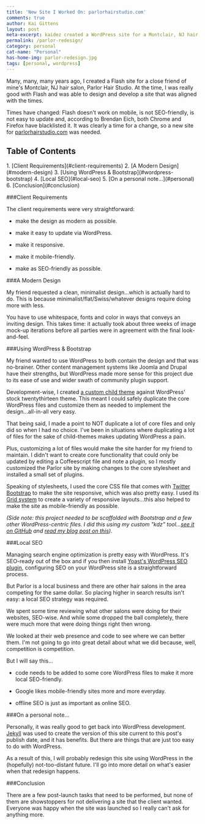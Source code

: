 ```yaml
---
title: 'New Site I Worked On: parlorhairstudio.com'
comments: true
author: Kai Gittens
layout: post
meta-excerpt: kaidez created a WordPress site for a Montclair, NJ hair salon, with a strong focus on optimizing the site for local SEO. 
permalink: /parlor-redesign/
category: personal
cat-name: "Personal"
has-home-img: parlor-redesign.jpg
tags: [personal, wordpress]
---
```

Many, many, many years ago, I created a Flash site for a close friend of mine's Montclair, NJ hair salon, Parlor Hair Studio. At the time, I was really good with Flash and was able to design and develop a site that was aligned with the times.

Times have changed: Flash doesn't work on mobile, is not SEO-friendly, is not easy to update and, according to Brendan Eich, both Chrome and Firefox have blacklisted it. It was clearly a time for a change, so a new site for [parlorhairstudio.com](http://parlorhairstudio.com "Visit parlorhairstudio.com") was needed.

<h2 style="clear:both;">Table of Contents</h2>
1. [Client Requirements](#client-requirements)
2. [A Modern Design](#modern-design)
3. [Using WordPress &amp; Bootstrap](#wordpress-bootstrap)
4. [Local SEO](#local-seo)
5. [On a personal note...](#personal)
6. [Conclusion](#conclusion)

<a name="client-requirements"></a>
###Client Requirements

The client requirements were very straightforward:

* make the design as modern as possible.

* make it easy to update via WordPress.

* make it responsive.

* make it mobile-friendly.

* make as SEO-friendly as possible.

<a name="modern-design"></a>
###A Modern Design

My friend requested a clean, minimalist design...which is actually hard to do. This is because minimalist/flat/Swiss/whatever designs require doing more with less.

You have to use whitespace, fonts and color in ways that conveys an inviting design. This takes time: it actually took about three weeks of image mock-up iterations before all parties were in agreement with the final look-and-feel.

<a name="wordpress-bootstrap"></a>
###Using WordPress &amp; Bootstrap

My friend wanted to use WordPress to both contain the design and that was no-brainer. Other content management systems like Joomla and Drupal have their strengths, but WordPress made more sense for this project due to its ease of use and wider swath of community plugin support.

Development-wise, I created [a custom child theme](https://codex.wordpress.org/Child_Themes "Read more about creating a WordPress child theme") against WordPress' stock twentythirteen theme. This meant I could safely duplicate the core WordPress files and customize them as needed to implement the design...all-in-all very easy.

That being said, I made a point to NOT duplicate a lot of core files and only did so when I had no choice. I've been in situations where duplicating a lot of files for the sake of child-themes makes updating WordPress a pain.

Plus, customizing a lot of files would make the site harder for my friend to maintain. I didn't want to create core functionality that could only be updated by editing a Coffeescript file and note a plugin, so I mostly customized the Parlor site by making changes to the core stylesheet and installed a small set of plugins.

Speaking of stylesheets, I used the core CSS file that comes with [Twitter Bootstrap](http://getbootstrap.com/ "Read more about Twitter Bootstrap") to make the site responsive, which was also pretty easy. I used its [Grid system](http://getbootstrap.com/css/#grid "Read more about Twitter Bootstrap's Grid system") to create a variety of responsive layouts...this also helped to make the site as mobile-friendly as possible.

*(Side note: this project needed to be scaffolded with Bootstrap and a few other WordPress-centric files. I did this using my custom "kdz" tool...[see it on GitHub](https://github.com/kaidez/kdz "See custom kdz scaffolding tool on GitHub") and [read my blog post on this](/kdz-build-tool/ "Read about kaidez's custom scaffolding tool, kdz")).*

<a name="local-seo"></a>
###Local SEO

Managing search engine optimization is pretty easy with WordPress. It's SEO-ready out of the box and if you then install [Yoast's WordPress SEO plugin](https://wordpress.org/plugins/wordpress-seo/ "Read more about Yoast's WordPress SEO plugin"), configuring SEO on your WordPress site is a straightforward process.

But Parlor is a local business and there are other hair salons in the area competing for the same dollar. So placing higher in search results isn't easy: a local SEO strategy was required.

We spent some time reviewing what other salons were doing for their websites, SEO-wise. And while some dropped the ball completely, there were much more that were doing things right then wrong.

We looked at their web presence and code to see where we can better them. I'm not going to go into great detail about what we did because, well, competition is competition.

But I will say this...

* code needs to be added to some core WordPress files to make it more local SEO-friendly.

* Google likes mobile-friendly sites more and more everyday.

* offline SEO is just as important as online SEO.

<a name="personal"></a>
###On a personal note...

Personally, it was really good to get back into WordPress development. [Jekyll](http://jekyllrb.com/ "Read more about the Jekyll static site generator") was used to create the version of this site current to this post's publish date, and it has benefits. But there are things that are just too easy to do with WordPress.

As a result of this, I will probably redesign this site using WordPress in the (hopefully) not-too-distant future. I'll go into more detail on what's easier when that redesign happens.

<a name="conclusion"></a>
###Conclusion

There are a few post-launch tasks that need to be performed, but none of them are showstoppers for not delivering a site that the client wanted. Everyone was happy when the site was launched so I really can't ask for anything more.